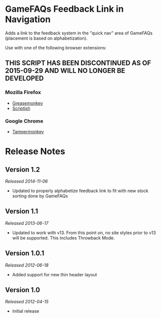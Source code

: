 GameFAQs Feedback Link in Navigation
======================================
Adds a link to the feedback system in the "quick nav" area of GameFAQs (placement is based on alphabetization).

Use with one of the following browser extensions:

## THIS SCRIPT HAS BEEN DISCONTINUED AS OF 2015-09-29 AND WILL NO LONGER BE DEVELOPED ##

### Mozilla Firefox ###
*	[Greasemonkey](https://addons.mozilla.org/en-US/firefox/addon/greasemonkey/)
*	[Scriptish](https://addons.mozilla.org/en-US/firefox/addon/scriptish/)

### Google Chrome ###
*	[Tampermonkey](https://chrome.google.com/webstore/detail/tampermonkey/dhdgffkkebhmkfjojejmpbldmpobfkfo)

Release Notes
=============

Version 1.2
-----------
_Released 2014-11-06_

*	Updated to properly alphabetize feedback link to fit with new stock sorting done by GameFAQs

Version 1.1
-----------
_Released 2013-06-17_

*	Updated to work with v13. From this point on, no site styles prior to v13 will be supported. This includes Throwback Mode.

Version 1.0.1
-------------
_Released 2012-06-18_

*	Added support for new thin header layout

Version 1.0
-----------
_Released 2012-04-15_

*	Initial release
